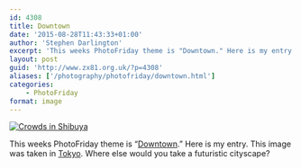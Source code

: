 ```yaml
---
id: 4308
title: Downtown
date: '2015-08-28T11:43:33+01:00'
author: 'Stephen Darlington'
excerpt: 'This weeks PhotoFriday theme is "Downtown." Here is my entry.'
layout: post
guid: 'http://www.zx81.org.uk/?p=4308'
aliases: ['/photography/photofriday/downtown.html']
categories:
    - PhotoFriday
format: image
---
```


[![Crowds in Shibuya](https://i0.wp.com/farm5.staticflickr.com/4106/5094341888_e3fbef6c81.jpg?resize=500%2C333&ssl=1)](https://www.flickr.com/photos/stephendarlington/5094341888/in/album-72157625067132661/ "Crowds in Shibuya")<script async="" charset="utf-8" src="//embedr.flickr.com/assets/client-code.js"></script>

This weeks PhotoFriday theme is “[Downtown](http://www.photofriday.com/challenge.php?id=1533).” Here is my entry. This image was taken in [Tokyo](/travel/japan-tokyo.html). Where else would you take a futuristic cityscape?